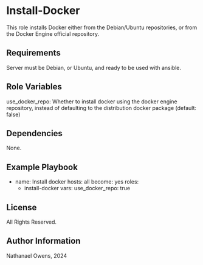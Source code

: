 Install-Docker
=========

This role installs Docker either from the Debian/Ubuntu repositories, or from the Docker Engine official repository.

Requirements
------------

Server must be Debian, or Ubuntu, and ready to be used with ansible.

Role Variables
--------------

use_docker_repo: Whether to install docker using the docker engine repository, instead of defaulting to the distribution docker package (default: false)

Dependencies
------------

None.

Example Playbook
----------------

- name: Install docker
  hosts: all
  become: yes
  roles:
    - install-docker
      vars:
        use_docker_repo: true

License
-------

All Rights Reserved.

Author Information
------------------

Nathanael Owens, 2024
